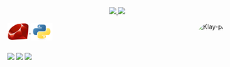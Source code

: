 <div align="center">
  <a href="https://github.com/KlayvertRodricar">
  <img height="150em" src="https://github-readme-stats.vercel.app/api?username=KlayvertRodricar&show_icons=true&theme=dark&include_all_commits=true&count_private=true"/>
  <img height="150em" src="https://github-readme-stats.vercel.app/api/top-langs/?username=KlayvertRodricar&layout=compact&langs_count=7&theme=dark"/>
</div>
  <div style="display: inline_block"><br>
  <img align="center" alt="Klay-Ruby" height="40" width="50" src="https://raw.githubusercontent.com/devicons/devicon/master/icons/ruby/ruby-original.svg">
  <img align="center" alt="Klay-Python" height="40" width="50" src="https://raw.githubusercontent.com/devicons/devicon/master/icons/python/python-original.svg"> 
  <img align="right" alt="Klay-pic" height="150" style="border-radius:50px;" src="https://media.discordapp.net/attachments/954937765584326728/961156006778372136/ezgif.com-gif-maker.gif?width=676&height=676">
</div>
  
  ##
  
  <div> 
  <a href="https://instagram.com/Klayrodrigs" target="_blank"><img src="https://img.shields.io/badge/-Instagram-%23E4405F?style=for-the-badge&logo=instagram&logoColor=white" target="_blank"></a>
  <a href = "mailto:KlayvertGab@protonmail.com"><img src="https://img.shields.io/badge/-Gmail-%23333?style=for-the-badge&logo=gmail&logoColor=white" target="_blank"></a>
  <a href="https://www.linkedin.com/in/klayvert-rodricar/" target="_blank"><img src="https://img.shields.io/badge/-LinkedIn-%230077B5?style=for-the-badge&logo=linkedin&logoColor=white" target="_blank"></a> 
  </div>
